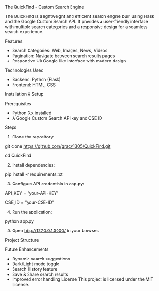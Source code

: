 The QuickFind - Custom Search Engine

The QuickFind is a lightweight and efficient search engine built using Flask and the Google Custom Search API. It provides a user-friendly interface with multiple search categories and a responsive design for a seamless search experience.

Features
* Search Categories: Web, Images, News, Videos
* Pagination: Navigate between search results pages
* Responsive UI: Google-like interface with modern design

Technologies Used
* Backend: Python (Flask)
* Frontend: HTML, CSS

Installation & Setup

Prerequisites
* Python 3.x installed
* A Google Custom Search API key and CSE ID

Steps
1. Clone the repository:

git clone https://github.com/gracy1305/QuickFind.git

cd QuickFind

2. Install dependencies:

pip install -r requirements.txt

3. Configure API credentials in app.py:

API_KEY = "your-API-KEY"

CSE_ID = "your-CSE-ID"

4. Run the application:

python app.py

5. Open http://127.0.0.1:5000/ in your browser.

Project Structure

Future Enhancements
* Dynamic search suggestions
* Dark/Light mode toggle
* Search History feature
* Save & Share search results
* Improved error handling
License
This project is licensed under the MIT License.


